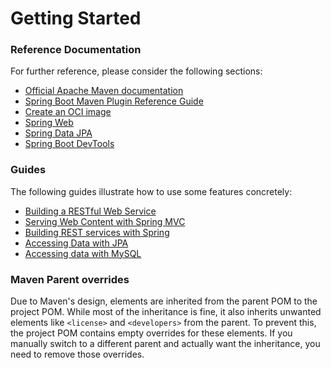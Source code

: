 # Getting Started

### Reference Documentation
For further reference, please consider the following sections:

* [Official Apache Maven documentation](https://maven.apache.org/guides/index.html)
* [Spring Boot Maven Plugin Reference Guide](https://docs.spring.io/spring-boot/3.3.10-SNAPSHOT/maven-plugin)
* [Create an OCI image](https://docs.spring.io/spring-boot/3.3.10-SNAPSHOT/maven-plugin/build-image.html)
* [Spring Web](https://docs.spring.io/spring-boot/3.3.10-SNAPSHOT/reference/web/servlet.html)
* [Spring Data JPA](https://docs.spring.io/spring-boot/3.3.10-SNAPSHOT/reference/data/sql.html#data.sql.jpa-and-spring-data)
* [Spring Boot DevTools](https://docs.spring.io/spring-boot/3.3.10-SNAPSHOT/reference/using/devtools.html)

### Guides
The following guides illustrate how to use some features concretely:

* [Building a RESTful Web Service](https://spring.io/guides/gs/rest-service/)
* [Serving Web Content with Spring MVC](https://spring.io/guides/gs/serving-web-content/)
* [Building REST services with Spring](https://spring.io/guides/tutorials/rest/)
* [Accessing Data with JPA](https://spring.io/guides/gs/accessing-data-jpa/)
* [Accessing data with MySQL](https://spring.io/guides/gs/accessing-data-mysql/)

### Maven Parent overrides

Due to Maven's design, elements are inherited from the parent POM to the project POM.
While most of the inheritance is fine, it also inherits unwanted elements like `<license>` and `<developers>` from the parent.
To prevent this, the project POM contains empty overrides for these elements.
If you manually switch to a different parent and actually want the inheritance, you need to remove those overrides.

